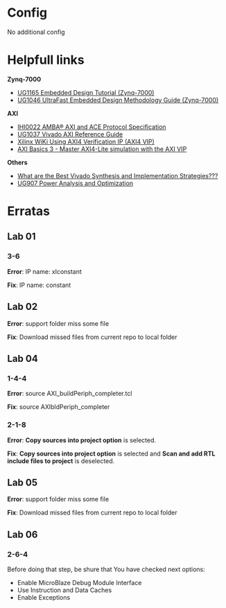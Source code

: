 # Config
 No additional config 

# Helpfull links

**Zynq-7000**

- [UG1165 Embedded Design Tutorial (Zynq-7000)](https://www.xilinx.com/support/documentation/sw_manuals/xilinx2018_3/ug1165-zynq-embedded-design-tutorial.pdf)
- [UG1046 UltraFast Embedded Design Methodology Guide (Zynq-7000)](ttps://www.xilinx.com/support/documentation/sw_manuals/ug1046-ultrafast-design-methodology-guide.pdf )

**AXI**

- [IHI0022 AMBA® AXI and ACE Protocol Specification](https://developer.arm.com/documentation/ihi0022/h)
- [UG1037 Vivado AXI Reference Guide](https://www.xilinx.com/support/documentation/ip_documentation/axi_ref_guide/latest/ug1037-vivado-axi-reference-guide.pdf)
- [Xilinx WiKi Using AXI4 Verification IP (AXI4 VIP)](https://xilinx-wiki.atlassian.net/wiki/spaces/A/pages/18842507/Using+the+AXI4+VIP+as+a+master+to+read+and+write+to+an+AXI4-Lite+slave+interface)
- [AXI Basics 3 - Master AXI4-Lite simulation with the AXI VIP](https://forums.xilinx.com/t5/Design-and-Debug-Techniques-Blog/AXI-Basics-3-Master-AXI4-Lite-simulation-with-the-AXI-VIP/ba-p/1058302)

**Others**

- [What are the Best Vivado Synthesis and Implementation Strategies???](https://miscircuitos.com/vivado-synthesis-and-implementation-strategies/)
- [UG907 Power Analysis and Optimization](https://www.xilinx.com/support/documentation/sw_manuals/xilinx2018_3/ug907-vivado-power-analysis-optimization.pdf)



# Erratas
## Lab 01
### 3-6

**Error**: IP name: xlconstant

**Fix**: IP name: constant

## Lab 02

**Error**: support folder miss some file

**Fix**: Download missed files from current repo to local folder

## Lab 04

### 1-4-4

**Error**: source AXI_buildPeriph_completer.tcl

**Fix**: source AXIbldPeriph_completer

### 2-1-8
**Error**: __Copy sources into project option__ is selected.

**Fix**: __Copy sources into project option__ is selected and __Scan and add RTL include files to project__ is deselected.

## Lab 05

**Error**: support folder miss some file

**Fix**: Download missed files from current repo to local folder

## Lab 06

### 2-6-4

Before doing that step, be shure that You have checked next options:

 - Enable MicroBlaze Debug Module Interface
 - Use Instruction and Data Caches
 - Enable Exceptions